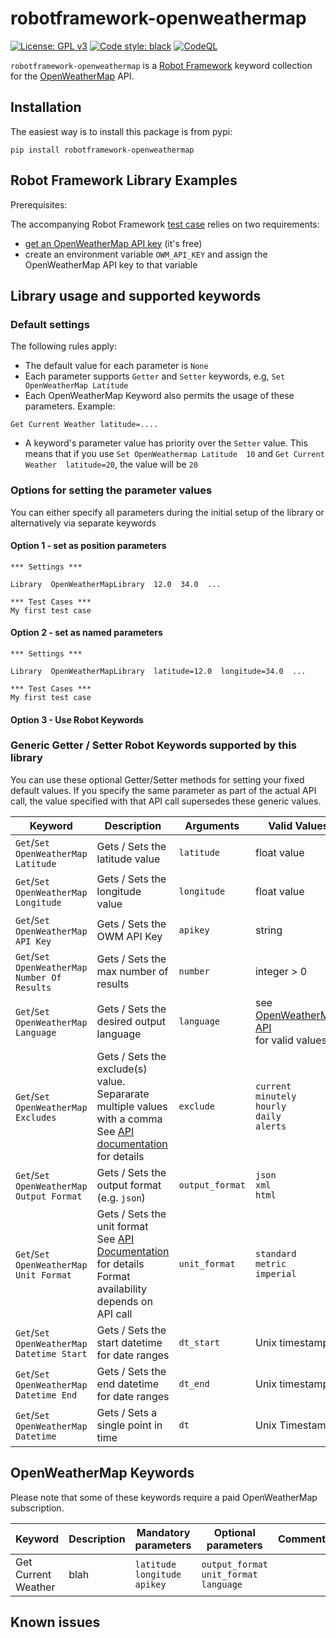 # robotframework-openweathermap

[![License: GPL v3](https://img.shields.io/badge/License-GPLv3-blue.svg)](https://www.gnu.org/licenses/gpl-3.0) [![Code style: black](https://img.shields.io/badge/code%20style-black-000000.svg)](https://github.com/psf/black) [![CodeQL](https://github.com/joergschultzelutter/robotframework-openweathermap/actions/workflows/codeql.yml/badge.svg)](https://github.com/joergschultzelutter/robotframework-openweathermap/actions/workflows/codeql.yml)

```robotframework-openweathermap``` is a [Robot Framework](https://www.robotframework.org) keyword collection for the [OpenWeatherMap](https://www.openweathermap.org/api) API.

## Installation

The easiest way is to install this package is from pypi:

    pip install robotframework-openweathermap

## Robot Framework Library Examples

Prerequisites:

The accompanying Robot Framework [test case](https://github.com/joergschultzelutter/robotframework-openweathermap/tests/library_checks.robot) relies on two requirements: 

- [get an OpenWeatherMap API key](https://home.openweathermap.org/users/sign_up) (it's free)
- create an environment variable ```OWM_API_KEY``` and assign the OpenWeatherMap API key to that variable

## Library usage and supported keywords

### Default settings 

The following rules apply:

- The default value for each parameter is ```None```
- Each parameter supports ```Getter``` and ```Setter``` keywords, e.g, ```Set OpenWeatherMap Latitude```
- Each OpenWeatherMap Keyword also permits the usage of these parameters. Example:

```robot
Get Current Weather latitude=....
```
- A keyword's parameter value has priority over the ```Setter``` value. This means that if you use ```Set OpenWeathermap Latitude  10``` and ```Get Current Weather  latitude=20```, the value will be ```20```  

### Options for setting the parameter values

You can either specify all parameters during the initial setup of the library or alternatively via separate keywords

#### Option 1 - set as position parameters

```robot
*** Settings ***

Library  OpenWeatherMapLibrary  12.0  34.0  ...

*** Test Cases ***
My first test case
```

#### Option 2 - set as named parameters

```robot
*** Settings ***

Library  OpenWeatherMapLibrary  latitude=12.0  longitude=34.0  ...

*** Test Cases ***
My first test case
```

#### Option 3 - Use Robot Keywords





### Generic Getter / Setter Robot Keywords supported by this library

You can use these optional Getter/Setter methods for setting your fixed default values. If you specify the same parameter as part of the actual API call, the value specified with that API call supersedes these generic values.


| Keyword  | Description | Arguments | Valid Values |
|----------|-------------|-----------|--------------|
| ``Get``/``Set OpenWeatherMap Latitude`` | Gets / Sets the latitude value        | ``latitude``  | float value |
| ``Get``/``Set OpenWeatherMap Longitude`` | Gets / Sets the longitude value        | ``longitude``  | float value |
| ``Get``/``Set OpenWeatherMap API Key`` | Gets / Sets the OWM API Key        | ``apikey``  | string |
| ``Get``/``Set OpenWeatherMap Number Of Results`` | Gets / Sets the max number of results  | ``number``  | integer > 0 |
| ``Get``/``Set OpenWeatherMap Language`` | Gets / Sets the desired output language        | ``language``  | see [OpenWeatherMap API](https://openweathermap.org/current#multi)<br />for valid values |
| ``Get``/``Set OpenWeatherMap Excludes`` | Gets / Sets the exclude(s) value.<br /> Separarate multiple values with a comma<br />See [API documentation](https://openweathermap.org/api/one-call-api) for details        | ``exclude``  | ``current``<br />``minutely``<br />``hourly``<br />``daily``<br />``alerts`` |
| ``Get``/``Set OpenWeatherMap Output Format`` | Gets / Sets the output format (e.g. ``json``)        | ``output_format``  | ``json``<br />``xml``<br />``html``
| ``Get``/``Set OpenWeatherMap Unit Format`` | Gets / Sets the unit format<br />See [API Documentation](https://openweathermap.org/api/one-call-api#data) for details<br />Format availability depends on API call | ``unit_format``  | ``standard``<br />``metric``<br >``imperial`` |
| ``Get``/``Set OpenWeatherMap Datetime Start`` | Gets / Sets the start datetime for date ranges        | ``dt_start``  | Unix timestamp |
| ``Get``/``Set OpenWeatherMap Datetime End`` | Gets / Sets the end datetime for date ranges        | ``dt_end``  | Unix timestamp |
| ``Get``/``Set OpenWeatherMap Datetime`` | Gets / Sets a single point in time        | ``dt``  | Unix Timestamp |

## OpenWeatherMap Keywords

Please note that some of these keywords require a paid OpenWeatherMap subscription.

| Keyword | Description | Mandatory parameters | Optional parameters | Comments |
| ------- | ----------- | -------------------- | ------------------- | -------- |
| Get Current Weather | blah | ``latitude``<br />``longitude``<br />``apikey``|``output_format``<br />``unit_format``<br />``language`` | | 

## Known issues

